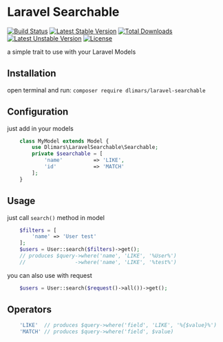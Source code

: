 # Laravel Searchable
[![Build Status](https://travis-ci.org/dlimars/laravel-searchable.svg)](https://travis-ci.org/dlimars/laravel-searchable)
[![Latest Stable Version](https://poser.pugx.org/dlimars/laravel-searchable/v/stable)](https://packagist.org/packages/dlimars/laravel-searchable)
[![Total Downloads](https://poser.pugx.org/dlimars/laravel-searchable/downloads)](https://packagist.org/packages/dlimars/laravel-searchable)
[![Latest Unstable Version](https://poser.pugx.org/dlimars/laravel-searchable/v/unstable)](https://packagist.org/packages/dlimars/laravel-searchable)
[![License](https://poser.pugx.org/dlimars/laravel-searchable/license)](https://packagist.org/packages/dlimars/laravel-searchable)

a simple trait to use with your Laravel Models

## Installation
open terminal and run:
```composer require dlimars/laravel-searchable```

## Configuration
just add in your models
```php
    class MyModel extends Model {
        use Dlimars\LaravelSearchable\Searchable;
        private $searchable = [
            'name'          => 'LIKE',
            'id'            => 'MATCH'
        ];
    }
```

## Usage
just call ```search()``` method in model
```php
    $filters = [
        'name' => 'User test'
    ];
    $users = User::search($filters)->get();
    // produces $query->where('name', 'LIKE', '%User%')
    //                ->where('name', 'LIKE', '%test%')
```

you can also use with request
```php
    $users = User::search($request()->all())->get();
```

## Operators
```php
    'LIKE'  // produces $query->where('field', 'LIKE', '%{$value}%')
    'MATCH' // produces $query->where('field', $value)
```
